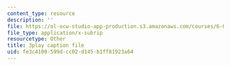 ```yaml
---
content_type: resource
description: ''
file: https://ol-ocw-studio-app-production.s3.amazonaws.com/courses/6-041-probabilistic-systems-analysis-and-applied-probability-fall-2010/fe3c4100599dcc02d145b1ff81923a64_CadZXGNauY0.srt
file_type: application/x-subrip
resourcetype: Other
title: 3play caption file
uid: fe3c4100-599d-cc02-d145-b1ff81923a64
---
```

